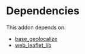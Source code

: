 # Dependencies

This addon depends on:

- [base_geolocalize](https://github.com/bringout/oca-ocb-core/tree/0e11bee18c8c7dd39664f7b81670e02dd0705e48/odoo-bringout-oca-ocb-base_geolocalize)
- [web_leaflet_lib](https://github.com/bringout/oca-technical)
